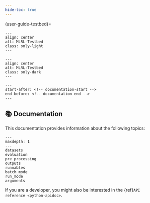 ```yaml
---
hide-toc: true
---
```


(user-guide-testbed)=

```{image} ../../_static/logo_testbed_light.svg
---
align: center
alt: MLRL-Testbed
class: only-light
---
```

```{image} ../../_static/logo_testbed_dark.svg
---
align: center
alt: MLRL-Testbed
class: only-dark
---
```

```{include} README.md
---
start-after: <!-- documentation-start -->
end-before: <!-- documentation-end -->
---
```

## 📚 Documentation

This documentation provides information about the following topics:

```{toctree}
---
maxdepth: 1
---
datasets
evaluation
pre_processing
outputs
runnables
batch_mode
run_mode
arguments
```

If you are a developer, you might also be interested in the {ref}`API reference <python-apidoc>`.
